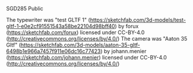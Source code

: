 SGD285 Public

The typewriter was "test GLTF 1" (https://sketchfab.com/3d-models/test-gltf-1-e0e2cf91551543a58be22104d98bff40) by forux (https://sketchfab.com/forux) licensed under CC-BY-4.0 (http://creativecommons.org/licenses/by/4.0/)
The camera was "Aaton 35 Gltf" (https://sketchfab.com/3d-models/aaton-35-gltf-6498b1e966a7457f911e06dc16c77423) by johann.menier (https://sketchfab.com/johann.menier) licensed under CC-BY-4.0 (http://creativecommons.org/licenses/by/4.0/)
